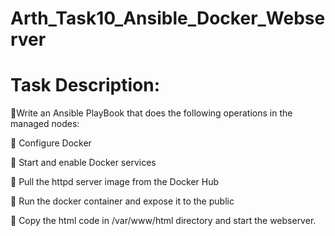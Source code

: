 # Arth_Task10_Ansible_Docker_Webserver
# Task Description:
🔰Write an Ansible PlayBook that does the following operations in the managed nodes:

🔹 Configure Docker

🔹 Start and enable Docker services

🔹 Pull the httpd server image from the Docker Hub

🔹 Run the docker container and expose it to the public

🔹 Copy the html code in /var/www/html directory and start the webserver.

